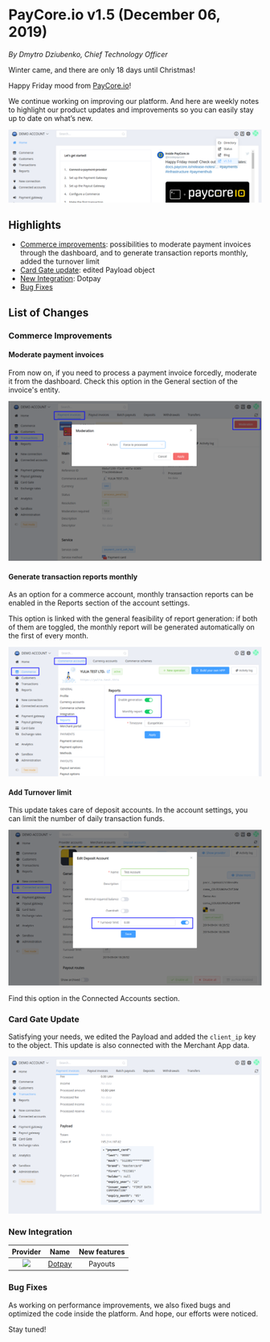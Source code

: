 # **PayCore.io v1.5 (December 06, 2019)**

*By Dmytro Dziubenko, Chief Technology Officer*

Winter came, and there are only 18 days until Christmas!

Happy Friday mood from [PayCore.io](http://paycore.io/)!

We continue working on improving our platform. And here are weekly notes to highlight our product updates and improvements so you can easily stay up to date on what’s new.

![V1.5](images/v1.5/header.png)

## Highlights

* [Commerce improvements](#commerce-improvements): possibilities to moderate payment invoices through the dashboard, and to generate transaction reports monthly, added the turnover limit
* [Card Gate update](#card-gate-update): edited Payload object
* [New Integration](#new-integration): Dotpay
* [Bug Fixes](#bug-fixes)

## List of Changes

### Commerce Improvements

#### Moderate payment invoices

From now on, if you need to process a payment invoice forcedly, moderate it from the dashboard. Check this option in the General section of the invoice's entity.

![Moderate](images/v1.5/moderate-invoice.png)

#### Generate transaction reports monthly

As an option for a commerce account, monthly transaction reports can be enabled in the Reports section of the account settings.

This option is linked with the general feasibility of report generation: if both of them are toggled, the monthly report will be generated automatically on the first of every month.

![Monthly Report](images/v1.5/monthly-report.png)

#### Add Turnover limit

This update takes care of deposit accounts. In the account settings, you can limit the number of daily transaction funds.

![Turnover Limit](images/v1.5/turnover-limit.png)

Find this option in the Connected Accounts section.

### Card Gate Update

Satisfying your needs, we edited the Payload and added the `client_ip` key to the object. This update is also connected with the Merchant App data.

![Payload](images/v1.5/edit-payload.png)

### New Integration

| Provider | Name  | New features |
|:-:|:-:|:-:|
| <img src="../images/v1.5/dotpay-logo.svg" width="70px"> | [Dotpay](/connectors/dotpay/) | Payouts |

### Bug Fixes

As working on performance improvements, we also fixed bugs and optimized the code inside the platform.  And hope, our efforts were noticed.

Stay tuned!